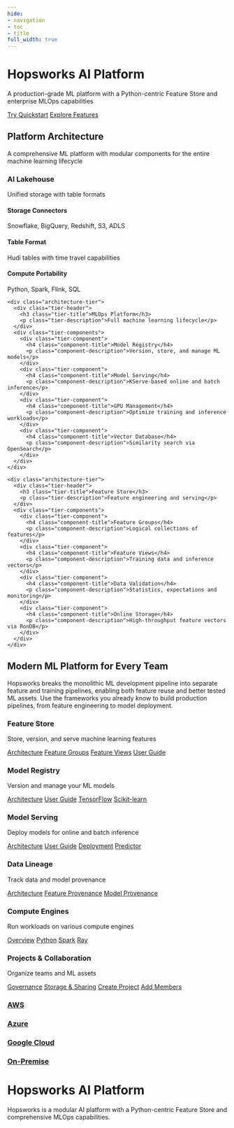 ```yaml
---
hide:
- navigation
- toc
- title
full_width: true
---
```


<style>
  .md-typeset h1 {
      font-size: 0em;
  }
</style>

<!-- Hero Section with Architecture Diagram -->
<div class="hero-section">
  <div class="hero-content">
    <h1 class="hero-title">Hopsworks AI Platform</h1>
    <p class="hero-subtitle">A production-grade ML platform with a Python-centric Feature Store and enterprise MLOps capabilities</p>
    <div class="hero-buttons">
      <a href="https://colab.research.google.com/github/logicalclocks/hopsworks-tutorials/blob/master/quickstart.ipynb" class="hero-button primary">Try Quickstart</a>
      <a href="./concepts/fs/index/" class="hero-button secondary">Explore Features</a>
    </div>
  </div>
</div>

<!-- Modern Architecture Diagram -->
<div class="platform-architecture">
  <div class="architecture-header">
    <h2 class="arch-title">Platform Architecture</h2>
    <p class="arch-subtitle">A comprehensive ML platform with modular components for the entire machine learning lifecycle</p>
  </div>
  
  <div class="architecture-tiers">
    <div class="architecture-tier">
      <div class="tier-header">
        <h3 class="tier-title">AI Lakehouse</h3>
        <p class="tier-description">Unified storage with table formats</p>
      </div>
      <div class="tier-components">
        <div class="tier-component">
          <h4 class="component-title">Storage Connectors</h4>
          <p class="component-description">Snowflake, BigQuery, Redshift, S3, ADLS</p>
        </div>
        <div class="tier-component">
          <h4 class="component-title">Table Format</h4>
          <p class="component-description">Hudi tables with time travel capabilities</p>
        </div>
        <div class="tier-component">
          <h4 class="component-title">Compute Portability</h4>
          <p class="component-description">Python, Spark, Flink, SQL</p>
        </div>
      </div>
    </div>
    
    <div class="architecture-tier">
      <div class="tier-header">
        <h3 class="tier-title">MLOps Platform</h3>
        <p class="tier-description">Full machine learning lifecycle</p>
      </div>
      <div class="tier-components">
        <div class="tier-component">
          <h4 class="component-title">Model Registry</h4>
          <p class="component-description">Version, store, and manage ML models</p>
        </div>
        <div class="tier-component">
          <h4 class="component-title">Model Serving</h4>
          <p class="component-description">KServe-based online and batch inference</p>
        </div>
        <div class="tier-component">
          <h4 class="component-title">GPU Management</h4>
          <p class="component-description">Optimize training and inference workloads</p>
        </div>
        <div class="tier-component">
          <h4 class="component-title">Vector Database</h4>
          <p class="component-description">Similarity search via OpenSearch</p>
        </div>
      </div>
    </div>
    
    <div class="architecture-tier">
      <div class="tier-header">
        <h3 class="tier-title">Feature Store</h3>
        <p class="tier-description">Feature engineering and serving</p>
      </div>
      <div class="tier-components">
        <div class="tier-component">
          <h4 class="component-title">Feature Groups</h4>
          <p class="component-description">Logical collections of features</p>
        </div>
        <div class="tier-component">
          <h4 class="component-title">Feature Views</h4>
          <p class="component-description">Training data and inference vectors</p>
        </div>
        <div class="tier-component">
          <h4 class="component-title">Data Validation</h4>
          <p class="component-description">Statistics, expectations and monitoring</p>
        </div>
        <div class="tier-component">
          <h4 class="component-title">Online Storage</h4>
          <p class="component-description">High-throughput feature vectors via RonDB</p>
        </div>
      </div>
    </div>
  </div>
</div>

<!-- Visual Divider -->
<div class="visual-divider">
  <div class="divider-line"></div>
</div>

<!-- Platform Description -->
<div class="platform-description">
  <h2 class="description-title">Modern ML Platform for Every Team</h2>
  <p class="description-text">
    Hopsworks breaks the monolithic ML development pipeline into separate feature and training pipelines, enabling both feature reuse and better tested ML assets. Use the frameworks you already know to build production pipelines, from feature engineering to model deployment.
  </p>
</div>

<!-- Feature Navigation Grid -->
<div class="feature-grid">
  <div class="feature-card">
    <h3 class="feature-title">Feature Store</h3>
    <p class="feature-description">Store, version, and serve machine learning features</p>
    <div class="feature-links">
      <a href="./concepts/fs/index/" class="feature-link">Architecture</a>
      <a href="./concepts/fs/feature_group/fg_overview/" class="feature-link">Feature Groups</a>
      <a href="./concepts/fs/feature_view/fv_overview/" class="feature-link">Feature Views</a>
      <a href="./user_guides/fs/index/" class="feature-link">User Guide</a>
    </div>
  </div>
  
  <div class="feature-card">
    <h3 class="feature-title">Model Registry</h3>
    <p class="feature-description">Version and manage your ML models</p>
    <div class="feature-links">
      <a href="./concepts/mlops/registry/" class="feature-link">Architecture</a>
      <a href="./user_guides/mlops/registry/index/" class="feature-link">User Guide</a>
      <a href="./user_guides/mlops/registry/frameworks/tf/" class="feature-link">TensorFlow</a>
      <a href="./user_guides/mlops/registry/frameworks/skl/" class="feature-link">Scikit-learn</a>
    </div>
  </div>
  
  <div class="feature-card">
    <h3 class="feature-title">Model Serving</h3>
    <p class="feature-description">Deploy models for online and batch inference</p>
    <div class="feature-links">
      <a href="./concepts/mlops/serving/" class="feature-link">Architecture</a>
      <a href="./user_guides/mlops/serving/index/" class="feature-link">User Guide</a>
      <a href="./user_guides/mlops/serving/deployment/" class="feature-link">Deployment</a>
      <a href="./user_guides/mlops/serving/predictor/" class="feature-link">Predictor</a>
    </div>
  </div>
  
  <div class="feature-card">
    <h3 class="feature-title">Data Lineage</h3>
    <p class="feature-description">Track data and model provenance</p>
    <div class="feature-links">
      <a href="./concepts/projects/search/#lineage" class="feature-link">Architecture</a>
      <a href="./user_guides/fs/provenance/provenance/" class="feature-link">Feature Provenance</a>
      <a href="./user_guides/mlops/provenance/provenance/" class="feature-link">Model Provenance</a>
    </div>
  </div>
  
  <div class="feature-card">
    <h3 class="feature-title">Compute Engines</h3>
    <p class="feature-description">Run workloads on various compute engines</p>
    <div class="feature-links">
      <a href="./user_guides/fs/compute_engines/" class="feature-link">Overview</a>
      <a href="./user_guides/projects/jupyter/python_notebook/" class="feature-link">Python</a>
      <a href="./user_guides/projects/jupyter/spark_notebook/" class="feature-link">Spark</a>
      <a href="./user_guides/projects/jupyter/ray_notebook/" class="feature-link">Ray</a>
    </div>
  </div>
  
  <div class="feature-card">
    <h3 class="feature-title">Projects & Collaboration</h3>
    <p class="feature-description">Organize teams and ML assets</p>
    <div class="feature-links">
      <a href="./concepts/projects/governance/" class="feature-link">Governance</a>
      <a href="./concepts/projects/storage/" class="feature-link">Storage & Sharing</a>
      <a href="./user_guides/projects/project/create_project/" class="feature-link">Create Project</a>
      <a href="./user_guides/projects/project/add_members/" class="feature-link">Add Members</a>
    </div>
  </div>
</div>

<!-- Deployment Options -->
<div class="deployment-options">
  <a href="./setup_installation/aws/getting_started/" class="deployment-option">
    <div class="placeholder-icon"></div>
    <h3 class="deployment-title">AWS</h3>
  </a>
  
  <a href="./setup_installation/azure/getting_started/" class="deployment-option">
    <div class="placeholder-icon"></div>
    <h3 class="deployment-title">Azure</h3>
  </a>
  
  <a href="./setup_installation/gcp/getting_started/" class="deployment-option">
    <div class="placeholder-icon"></div>
    <h3 class="deployment-title">Google Cloud</h3>
  </a>
  
  <a href="./setup_installation/on_prem/contact_hopsworks/" class="deployment-option">
    <div class="placeholder-icon"></div>
    <h3 class="deployment-title">On-Premise</h3>
  </a>
</div>

# Hopsworks AI Platform

Hopsworks is a modular AI platform with a Python-centric Feature Store and comprehensive MLOps capabilities.